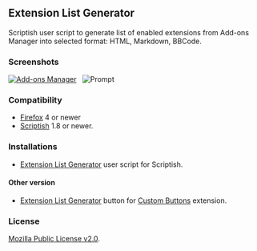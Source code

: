 ## Extension List Generator

Scriptish user script to generate list of enabled extensions from Add-ons Manager into selected format: HTML, Markdown, BBCode.

### Screenshots

[![Add-ons Manager](https://lh3.googleusercontent.com/-IW0AuEgjBIU/UWef1wVIItI/AAAAAAAADeQ/sI8hwf4_GlQ/s400/extension-list-generator.png)](https://lh3.googleusercontent.com/-IW0AuEgjBIU/UWef1wVIItI/AAAAAAAADeQ/sI8hwf4_GlQ/s0/extension-list-generator.png)
&nbsp;
![Prompt](https://lh5.googleusercontent.com/-DwWIY9vsXmw/UWf2kbDQ5cI/AAAAAAAADe4/Ml-tAN2oT0M/s0/extension-list-generator-prompt.png)

### Compatibility

* [Firefox](https://affiliates.mozilla.org/link/banner/9337) 4 or newer
* [Scriptish](https://addons.mozilla.org/addon/scriptish/?src=external-extension-list-generator) 1.8 or newer.

### Installations

* [Extension List Generator](https://raw.github.com/LouCypher/userscripts/master/scriptish/extension-list-generator/extension-list-generator.user.js) user script for Scriptish.

#### Other version

* [Extension List Generator](https://loucypher.googlecode.com/svn/custombuttons/xml/Extension%20List%20Generator.xml) button for [Custom Buttons](https://addons.mozilla.org/addon/custom-buttons/?src=external-extension-list-generator) extension.

### License

[Mozilla Public License v2.0](http://www.mozilla.org/MPL/2.0/).